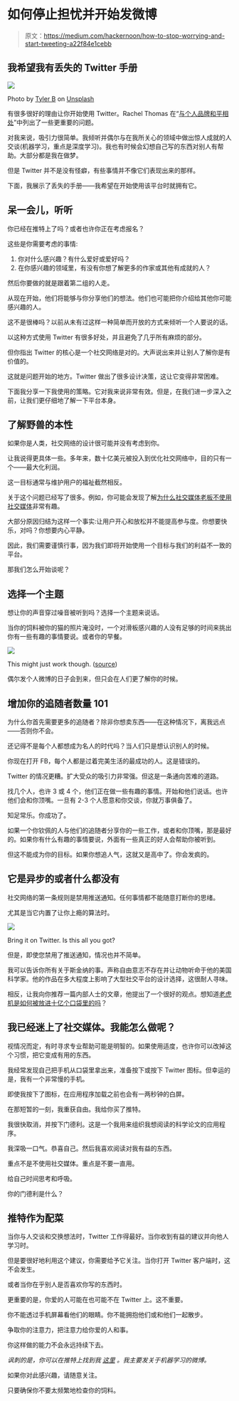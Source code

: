 # 如何停止担忧并开始发微博

> 原文：<https://medium.com/hackernoon/how-to-stop-worrying-and-start-tweeting-a22f84e1cebb>

## 我希望我有丢失的 Twitter 手册

![](img/cd37527dabc1710a74bf384e0022c671.png)

Photo by [Tyler B](https://unsplash.com/photos/MTjP7QxJESM?utm_source=unsplash&utm_medium=referral&utm_content=creditCopyText) on [Unsplash](https://unsplash.com/?utm_source=unsplash&utm_medium=referral&utm_content=creditCopyText)

有很多很好的理由让你开始使用 Twitter。Rachel Thomas 在“[与个人品牌和平相处](http://www.fast.ai/2017/12/18/personal-brand/)”中列出了一些更重要的问题。

对我来说，吸引力很简单。我倾听并偶尔与在我所关心的领域中做出惊人成就的人交谈(机器学习，重点是深度学习)。我也有时候会幻想自己写的东西对别人有帮助。大部分都是我在做梦。

但是 Twitter 并不是没有怪癖，有些事情并不像它们表现出来的那样。

下面，我展示了丢失的手册——我希望在开始使用该平台时就拥有它。

## 呆一会儿，听听

你已经在推特上了吗？或者也许你正在考虑报名？

这些是你需要考虑的事情:

1.  你对什么感兴趣？有什么爱好或爱好吗？
2.  在你感兴趣的领域里，有没有你想了解更多的作家或其他有成就的人？

然后你要做的就是跟着第二组的人走。

从现在开始，他们将能够与你分享他们的想法。他们也可能把你介绍给其他你可能感兴趣的人。

这不是很棒吗？以前从未有过这样一种简单而开放的方式来倾听一个人要说的话。

以这种方式使用 Twitter 有很多好处，并且避免了几乎所有麻烦的部分。

但你指出 Twitter 的核心是一个社交网络是对的。大声说出来并让别人了解你是有价值的。

这就是问题开始的地方。Twitter 做出了很多设计决策，这让它变得非常困难。

下面我分享一下我使用的策略。它对我来说非常有效。但是，在我们进一步深入之前，让我们更仔细地了解一下平台本身。

## 了解野兽的本性

如果你是人类，社交网络的设计很可能并没有考虑到你。

让我说得更具体一些。多年来，数十亿美元被投入到优化社交网络中，目的只有一个——最大化利润。

这一目标通常与维护用户的福祉截然相反。

关于这个问题已经写了很多。例如，你可能会发现了解[为什么社交媒体老板不使用社交媒体](https://www.theguardian.com/media/2018/jan/23/never-get-high-on-your-own-supply-why-social-media-bosses-dont-use-social-media)非常有趣。

大部分原因归结为这样一个事实:让用户开心和放松并不能提高参与度。你想要快乐，对吗？你想要内心平静。

因此，我们需要谨慎行事，因为我们即将开始使用一个目标与我们的利益不一致的平台。

那我们怎么开始谈呢？

## 选择一个主题

想让你的声音穿过噪音被听到吗？选择一个主题来说话。

当你的饲料被你的猫的照片淹没时，一个对滑板感兴趣的人没有足够的时间来挑出你有一些有趣的事情要说。或者你的早餐。

![](img/5164c697f568a6d4954a35a624b2e025.png)

This might just work though. ([source](http://www.catster.com/molz/kitten-on-a-skateboard-2))

偶尔发个人微博的日子会到来，但只会在人们更了解你的时候。

## 增加你的追随者数量 101

为什么你首先需要更多的追随者？除非你想卖东西——在这种情况下，离我远点——否则你不会。

还记得不是每个人都想成为名人的时代吗？当人们只是想认识别人的时候。

你现在打开 FB，每个人都是过着完美生活的最成功的人。这是错误的。

Twitter 的情况更糟。扩大受众的吸引力非常强。但这是一条通向苦难的道路。

找几个人，也许 3 或 4 个，他们正在做一些有趣的事情。开始和他们说话。也许他们会和你顶嘴。一旦有 2-3 个人愿意和你交谈，你就万事俱备了。

知足常乐。你成功了。

如果一个你钦佩的人与他们的追随者分享你的一些工作，或者和你顶嘴，那是最好的。如果你有什么有趣的事情要说，外面有一些真正的好人会帮助你被听到。

但这不能成为你的目标。如果你想追人气，这就又是高中了。你会发疯的。

## 它是异步的或者什么都没有

社交网络的第一条规则是禁用推送通知。任何事情都不能随意打断你的思绪。

尤其是当它内置了让你上瘾的算法时。

![](img/e28da48d6857725a751f4ae51e7d65f4.png)

Bring it on Twitter. Is this all you got?

但是，即使您禁用了推送通知，情况也并不简单。

我可以告诉你所有关于斯金纳的事。声称自由意志不存在并让动物听命于他的美国科学家。他的作品在多大程度上影响了大型社交平台的设计选择，这很耐人寻味。

相反，让我向你推荐一篇内部人士的文章，他提出了一个很好的观点。想知道[老虎机是如何被放进十亿个口袋里的吗](https://journal.thriveglobal.com/how-technology-hijacks-peoples-minds-from-a-magician-and-google-s-design-ethicist-56d62ef5edf3#f59a)？

## 我已经迷上了社交媒体。我能怎么做呢？

视情况而定，有时寻求专业帮助可能是明智的。如果使用适度，也许你可以改掉这个习惯，把它变成有用的东西。

我经常发现自己把手机从口袋里拿出来，准备按下或按下 Twitter 图标。但幸运的是，我有一个非常慢的手机。

即使我按下了图标，在应用程序加载之前也会有一两秒钟的白屏。

在那短暂的一刻，我重获自由。我给你买了推特。

我很快取消，并按下门德利。这是一个我用来组织我想阅读的科学论文的应用程序。

我深吸一口气。恭喜自己。然后我喜欢阅读对我有益的东西。

重点不是不使用社交媒体。重点是不要一直用。

给自己时间思考和呼吸。

你的门德利是什么？

## 推特作为配菜

当你与人交谈和交换想法时，Twitter 工作得最好。当你收到有益的建议并向他人学习时。

但是要很好地利用这个建议，你需要给予它关注。当你打开 Twitter 客户端时，这不会发生。

或者当你在乎别人是否喜欢你写的东西时。

更重要的是，你爱的人可能在也可能不在 Twitter 上。这不重要。

你不能透过手机屏幕看他们的眼睛。你不能拥抱他们或和他们一起散步。

争取你的注意力，把注意力给你爱的人和事。

你这样做的能力不会永远持续下去。

*讽刺的是，你可以在推特上找到我* [*这里*](https://twitter.com/radekosmulski) *。我主要发关于机器学习的微博。*

如果你对此感兴趣，请随意关注。

只要确保你不要太频繁地检查你的饲料。